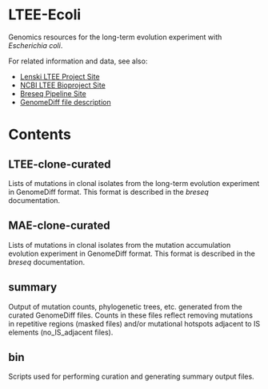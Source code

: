# LTEE-Ecoli
Genomics resources for the long-term evolution experiment with *Escherichia coli*.

For related information and data, see also:
* [Lenski LTEE Project Site](http://myxo.css.msu.edu/ecoli)
* [NCBI LTEE Bioproject Site](http://www.ncbi.nlm.nih.gov/bioproject/294072)
* [Breseq Pipeline Site](https://github.com/barricklab/breseq)
* [GenomeDiff file description](http://barricklab.org/twiki/pub/Lab/ToolsBacterialGenomeResequencing/documentation/gd_format.html)

# Contents

## LTEE-clone-curated

Lists of mutations in clonal isolates from the long-term evolution experiment
in GenomeDiff format. This format is described in the *breseq* documentation.

## MAE-clone-curated

Lists of mutations in clonal isolates from the mutation accumulation evolution
experiment in GenomeDiff format. This format is described in the *breseq* documentation.

## summary

Output of mutation counts, phylogenetic trees, etc. generated from the curated GenomeDiff
files. Counts in these files reflect removing mutations in repetitive regions
(masked files) and/or mutational hotspots adjacent to IS elements (no_IS_adjacent files).

## bin

Scripts used for performing curation and generating summary output files.

